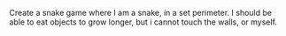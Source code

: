 Create a snake game where I am a snake, in a set perimeter. I should be able to eat objects to grow longer, but i cannot touch the walls, or myself.
